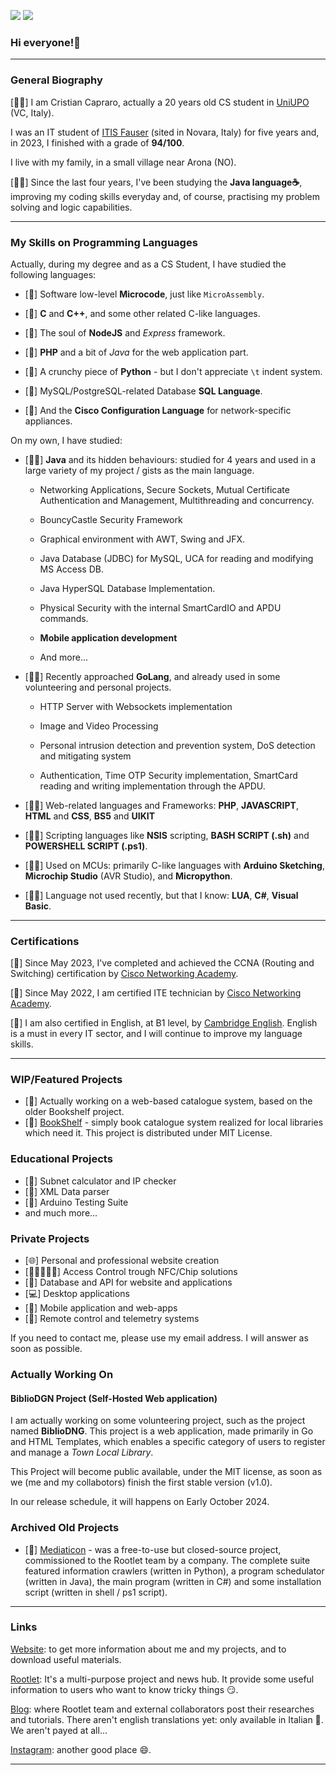 <!-- Profile Badges -->
[![](https://img.shields.io/github/followers/cristiancrazy?style=social)](https://github.com/cristiancrazy)
[![](https://komarev.com/ghpvc/?username=cristiancrazy&style=flat&color=red)](https://github.com/cristiancrazy)
<!-- General Informations Here -->
### Hi everyone!👋

---------------------------------------------------------------------------------------------------------------
### General Biography
[🤷‍♂️] I am Cristian Capraro, actually a 20 years old CS student in [UniUPO](https://disit.uniupo.it/it) (VC, Italy).

I was an IT student of [ITIS Fauser](https://www.fauser.edu) (sited in Novara, Italy) for five years and, in 2023, I finished with a grade of **94/100**. 

I live with my family, in a small village near Arona (NO).

[👨‍💻] Since the last four years, I've been studying the **Java language☕**, improving my coding skills everyday and, of course, practising my problem solving and logic capabilities.

---------------------------------------------------------------------------------------------------------------
<!-- Languages Here -->
### My Skills on Programming Languages 

Actually, during my degree and as a CS Student, I have studied the following languages:

- [📖] Software low-level **Microcode**, just like `MicroAssembly`.

- [📖] **C** and **C++**, and some other related C-like languages.

- [📖] The soul of **NodeJS** and *Express* framework.

- [📖] **PHP** and a bit of *Java* for the web application part.

- [📖] A crunchy piece of **Python** - but I don't appreciate `\t` indent system.

- [📖] MySQL/PostgreSQL-related Database **SQL Language**.

- [📖] And the **Cisco Configuration Language** for network-specific appliances.

On my own, I have studied:

- [👨‍💻] **Java** and its hidden behaviours: studied for 4 years and used in a large variety of my project / gists as the main language.

  - Networking Applications, Secure Sockets, Mutual Certificate Authentication and Management, Multithreading and concurrency.

  - BouncyCastle Security Framework

  - Graphical environment with AWT, Swing and JFX.

  - Java Database (JDBC) for MySQL, UCA for reading and modifying MS Access DB.

  - Java HyperSQL Database Implementation.

  - Physical Security with the internal SmartCardIO and APDU commands.

  - **Mobile application development**

  - And more...

- [👨‍💻] Recently approached **GoLang**, and already used in some volunteering and personal projects.

  - HTTP Server with Websockets implementation

  - Image and Video Processing

  - Personal intrusion detection and prevention system, DoS detection and mitigating system

  - Authentication, Time OTP Security implementation, SmartCard reading and writing implementation through the APDU.

- [👨‍💻] Web-related languages and Frameworks: **PHP**, **JAVASCRIPT**, **HTML** and **CSS**, **BS5** and **UIKIT**

- [👨‍💻] Scripting languages like **NSIS** scripting, **BASH SCRIPT (.sh)** and **POWERSHELL SCRIPT (.ps1)**.

- [👨‍💻] Used on MCUs: primarily C-like languages with **Arduino Sketching**, **Microchip Studio** (AVR Studio),
  and **Micropython**. 

- [👨‍💻] Language not used recently, but that I know: **LUA**, **C#**, **Visual Basic**.

---------------------------------------------------------------------------------------------------------------
<!-- Certifications Here -->
### Certifications

[📖] Since May 2023, I've completed and achieved the CCNA (Routing and Switching) certification by [Cisco Networking Academy](https://www.netacad.com/).

[📖] Since May 2022, I am certified ITE technician by [Cisco Networking Academy](https://www.netacad.com/).

[📖] I am also certified in English, at B1 level, by [Cambridge English](https://www.cambridgeenglish.org/). English is a must in every IT sector, and I will continue to improve my language skills.

---------------------------------------------------------------------------------------------------------------
<!-- Main projects informations here -->
### WIP/Featured Projects

- [🔭] Actually working on a web-based catalogue system, based on the older Bookshelf project.
- [🔭] [BookShelf](https://bookshelf.rootlet.it) - simply book catalogue system realized for local libraries which need it.
This project is distributed under MIT License.

### Educational Projects

- [🔭] Subnet calculator and IP checker
- [🔭] XML Data parser
- [🔭] Arduino Testing Suite
- and much more...

### Private Projects

- [🌐] Personal and professional website creation
- [👨🏻‍🤝‍👨🏻] Access Control trough NFC/Chip solutions
- [🔎] Database and API for website and applications
- [💻] Desktop applications 
- [📲] Mobile application and web-apps
- [🔐] Remote control and telemetry systems

If you need to contact me, please use my email address.
I will answer as soon as possible.

### Actually Working On

#### BiblioDGN Project (Self-Hosted Web application)

I am actually working on some volunteering project, such as the project named **BiblioDNG**.
This project is a web application, made primarily in Go and HTML Templates, which enables
a specific category of users to register and manage a *Town Local Library*.

This Project will become public available, under the MIT license, 
as soon as we (me and my collabotors) finish the first stable version (v1.0).

In our release schedule, it will happens on Early October 2024.

### Archived Old Projects
- [🔭] [Mediaticon](https://mediaticon.rootlet.it) - was a free-to-use but closed-source project, commissioned
to the Rootlet team by a company. 
The complete suite featured information crawlers (written in Python), a program schedulator
(written in Java), the main program (written in C#) and some installation script (written in shell / ps1 script).

-----------------------------------------------------------------------------------------------------------------
<!-- Links to external websites and social platforms -->
### Links

[Website](https://me.cristiancrazy.it): to get more information about me and my projects, and to download useful materials.

[Rootlet](https://rootlet.it): It's a multi-purpose project and news hub. It provide some useful information to users who want to 
know tricky things 😏.

[Blog](https://blog.rootlet.it): where Rootlet team and external collaborators post their researches and tutorials.
There aren't english translations yet: only available in Italian 🍕. We aren't payed at all...

[Instagram](https://instagram.com/it.cristiancrazy): another good place 😄.

---------------------------------------------------------------------------------------------------------------
